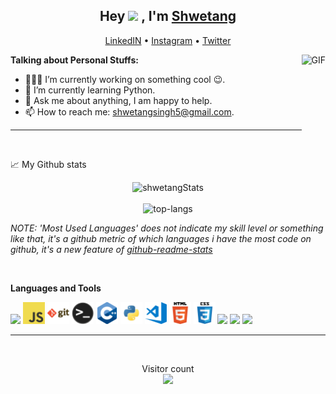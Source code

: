 <h2 align="center">Hey <img src="https://media.giphy.com/media/hvRJCLFzcasrR4ia7z/giphy.gif" width="25px"> , I'm <a href="https://shwetang550.github.io/profile/">Shwetang</a></h2>
<p align="center">
  <a href="https://www.linkedin.com/in/shwetang-3335b896/">LinkedIN</a> •
  <a href="https://www.instagram.com/shwetang_singh/">Instagram</a> •
  <a href="https://twitter.com/Shwetang550">Twitter</a>
</p>

<img align="right" height="150rem" alt="GIF" src="https://media4.giphy.com/media/RbDKaczqWovIugyJmW/200w.webp?cid=ecf05e47yrznhyd4w1cnwbe3hlilpmls3c0mrsymhdzmzp5z&rid=200w.webp" />

**Talking about Personal Stuffs:**

- 👨🏽‍💻  I’m currently working on something cool :wink:.
- 🌱  I’m currently learning Python. 
- 💬  Ask me about anything, I am happy to help.
- 📫  How to reach me: shwetangsingh5@gmail.com.

***

 <br>

📈 My Github stats <br />
<p align="center">
  <img src="https://github-readme-stats.vercel.app/api?username=Shwetang550&theme=dark&show_icons=true" alt="shwetangStats" />  
  <br />
  <br />
  <img src="https://github-readme-stats.vercel.app/api/top-langs/?username=Shwetang550&layout=compact&theme=dark" alt="top-langs" />
</p>

*NOTE: 'Most Used Languages' does not indicate my skill level or something like that, it's a github metric of which languages i have the most code on github, it's a new feature of [github-readme-stats](https://github.com/anuraghazra/github-readme-stats)*

<br>

**Languages and Tools**

<code><img height="35rem" src="https://cdn4.iconfinder.com/data/icons/logos-3/600/React.js_logo-512.png" /></code>
<code><img height="35rem" src="https://raw.githubusercontent.com/github/explore/80688e429a7d4ef2fca1e82350fe8e3517d3494d/topics/javascript/javascript.png"></code>
<code><img height="35rem" src="https://raw.githubusercontent.com/github/explore/80688e429a7d4ef2fca1e82350fe8e3517d3494d/topics/git/git.png"></code>
<code><img height="35rem" src="https://raw.githubusercontent.com/github/explore/80688e429a7d4ef2fca1e82350fe8e3517d3494d/topics/terminal/terminal.png"></code>
<code><img height="35rem" src="https://raw.githubusercontent.com/github/explore/80688e429a7d4ef2fca1e82350fe8e3517d3494d/topics/cpp/cpp.png"></code>
<code><img height="35rem" src="https://raw.githubusercontent.com/github/explore/80688e429a7d4ef2fca1e82350fe8e3517d3494d/topics/python/python.png"></code>
<code><img alt="Visual Studio Code" height="35rem" src="https://raw.githubusercontent.com/github/explore/80688e429a7d4ef2fca1e82350fe8e3517d3494d/topics/visual-studio-code/visual-studio-code.png" /></code>
<code><img alt="HTML5" height="35rem" src="https://raw.githubusercontent.com/github/explore/80688e429a7d4ef2fca1e82350fe8e3517d3494d/topics/html/html.png" /></code>
<code><img alt="CSS3" height="35rem" src="https://raw.githubusercontent.com/github/explore/80688e429a7d4ef2fca1e82350fe8e3517d3494d/topics/css/css.png" /></code>
<code><img height="35rem" src="https://img.icons8.com/color/2x/bootstrap.png" /></code>
<code><img height="35rem" src="https://img.icons8.com/color/2x/material-ui.png" /></code>
<code><img height="35rem" src="https://cdn4.iconfinder.com/data/icons/google-i-o-2016/512/google_firebase-2-512.png" /></code>

***

<br />

<p align="center"> 
  Visitor count<br>
  <img src="https://profile-counter.glitch.me/Shwetang550/count.svg" />
</p>

